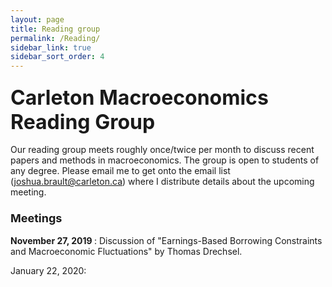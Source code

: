 ```yaml
---
layout: page
title: Reading group
permalink: /Reading/
sidebar_link: true
sidebar_sort_order: 4
---
```


### <font size="6"> Carleton Macroeconomics Reading Group </font>

Our reading group meets roughly once/twice per month to discuss recent papers and methods in macroeconomics. The group is open to students of any degree. Please email me to get onto the email list (joshua.brault@carleton.ca) where I distribute details about the upcoming meeting.

### <font size="4"> Meetings  </font>

<b> November 27, 2019 </b>: Discussion of "Earnings-Based Borrowing Constraints and Macroeconomic Fluctuations" by Thomas Drechsel.

January 22, 2020:
